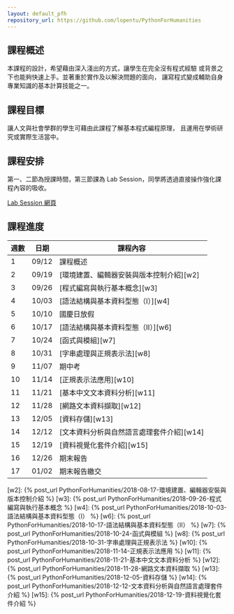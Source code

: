 ```yaml
---
layout: default_pfh
repository_url: https://github.com/lopentu/PythonForHumanities
---
```


## 課程概述

本課程的設計，希望藉由深入淺出的方式，讓學生在完全沒有程式經驗
或背景之下也能夠快速上手。並著重於實作及以解決問題的面向，
讓寫程式變成輔助自身專業知識的基本計算技能之一。

## 課程目標

讓人文與社會學群的學生可藉由此課程了解基本程式編程原理，
且運用在學術研究或實際生活當中。

## 課程安排

第一、二節為授課時間，第三節課為 Lab Session，同學將透過直接操作強化課程內容的吸收。

[Lab Session 網頁](lab)

## 課程進度

| 週數   |  日期    |課程內容                                      |
|--------|----------|----------------------------------------------|
|   1    |  09/12   |課程概述                                      |
|   2    |  09/19   |[環境建置、編輯器安裝與版本控制介紹][w2]      |
|   3    |  09/26   |[程式編寫與執行基本概念][w3]                  |
|   4    |  10/03   |[語法結構與基本資料型態（I）][w4]             |
|   5    |  10/10   |國慶日放假                                    |
|   6    |  10/17   |[語法結構與基本資料型態（II）][w6]            |
|   7    |  10/24   |[函式與模組][w7]                              |
|   8    |  10/31   |[字串處理與正規表示法][w8]                    |
|   9    |  11/07   |期中考                                        |
|   10   |  11/14   |[正規表示法應用][w10]                         |
|   11   |  11/21   |[基本中文文本資料分析][w11]                   |
|   12   |  11/28   |[網路文本資料擷取][w12]                       |
|   13   |  12/05   |[資料存儲][w13]                               |
|   14   |  12/12   |[文本資料分析與自然語言處理套件介紹][w14]     |
|   15   |  12/19   |[資料視覺化套件介紹][w15]                     |
|   16   |  12/26   |期末報告                                      |
|   17   |  01/02   |期末報告繳交                                  | 

[w2]: {% post_url PythonForHumanities/2018-08-17-環境建置、編輯器安裝與版本控制介紹 %}
[w3]: {% post_url PythonForHumanities/2018-09-26-程式編寫與執行基本概念 %}
[w4]: {% post_url PythonForHumanities/2018-10-03-語法結構與基本資料型態（I） %}
[w6]: {% post_url PythonForHumanities/2018-10-17-語法結構與基本資料型態（II） %}
[w7]: {% post_url PythonForHumanities/2018-10-24-函式與模組 %}
[w8]: {% post_url PythonForHumanities/2018-10-31-字串處理與正規表示法 %}
[w10]: {% post_url PythonForHumanities/2018-11-14-正規表示法應用 %}
[w11]: {% post_url PythonForHumanities/2018-11-21-基本中文文本資料分析 %}
[w12]: {% post_url PythonForHumanities/2018-11-28-網路文本資料擷取 %}
[w13]: {% post_url PythonForHumanities/2018-12-05-資料存儲 %}
[w14]: {% post_url PythonForHumanities/2018-12-12-文本資料分析與自然語言處理套件介紹 %}
[w15]: {% post_url PythonForHumanities/2018-12-19-資料視覺化套件介紹 %}

